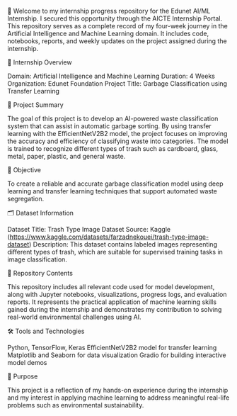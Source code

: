 👋 Welcome to my internship progress repository for the Edunet AI/ML Internship. I secured this opportunity through the AICTE Internship Portal. This repository serves as a complete record of my four-week journey in the Artificial Intelligence and Machine Learning domain. It includes code, notebooks, reports, and weekly updates on the project assigned during the internship.

📌 Internship Overview

Domain: Artificial Intelligence and Machine Learning
Duration: 4 Weeks
Organization: Edunet Foundation
Project Title: Garbage Classification using Transfer Learning

🧠 Project Summary

The goal of this project is to develop an AI-powered waste classification system that can assist in automatic garbage sorting. By using transfer learning with the EfficientNetV2B2 model, the project focuses on improving the accuracy and efficiency of classifying waste into categories. The model is trained to recognize different types of trash such as cardboard, glass, metal, paper, plastic, and general waste.

🎯 Objective

To create a reliable and accurate garbage classification model using deep learning and transfer learning techniques that support automated waste segregation.

🗂️ Dataset Information

Dataset Title: Trash Type Image Dataset
Source: Kaggle (https://www.kaggle.com/datasets/farzadnekouei/trash-type-image-dataset)
Description: This dataset contains labeled images representing different types of trash, which are suitable for supervised training tasks in image classification.

📁 Repository Contents

This repository includes all relevant code used for model development, along with Jupyter notebooks, visualizations, progress logs, and evaluation reports. It represents the practical application of machine learning skills gained during the internship and demonstrates my contribution to solving real-world environmental challenges using AI.

🛠️ Tools and Technologies

Python, TensorFlow, Keras
EfficientNetV2B2 model for transfer learning
Matplotlib and Seaborn for data visualization
Gradio for building interactive model demos

🌱 Purpose

This project is a reflection of my hands-on experience during the internship and my interest in applying machine learning to address meaningful real-life problems such as environmental sustainability.

